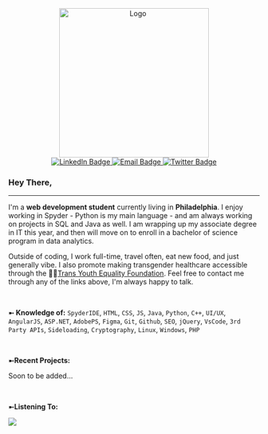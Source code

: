 <div id="header" align="center">
  <img src="https://media.giphy.com/media/v1.Y2lkPTc5MGI3NjExam51aGRwcGV0eXBvOHhlOWZocTVqcmYwajU2MW5oeHVicTg2bDZmciZlcD12MV9pbnRlcm5hbF9naWZfYnlfaWQmY3Q9cw/oNvQAvLqCBhyssXfmb/giphy.gif" width="300" alt="Logo"/>
</div>

<div id="badges" align="center">
  <a href="https://www.linkedin.com/in/colton-fannin">
    <img src="https://img.shields.io/badge/LinkedIn-blue?style=for-the-badge&logo=linkedin&logoColor=white" alt="LinkedIn Badge"/>
  </a>
  <a href="mailto:colton.fannin@outlook.com">
    <img src="https://img.shields.io/badge/Email-red?style=for-the-badge&logo=gmail&logoColor=white" alt="Email Badge"/>
  </a>
  <a href="https://twitter.com/Cole71735681370">
    <img src="https://img.shields.io/badge/Twitter-blue?style=for-the-badge&logo=twitter&logoColor=white" alt="Twitter Badge"/>
  </a>
</div>

<h3>Hey There,</h3>

<hr>

<section>
<p>
  I'm a <b>web development student</b> currently living in <b>Philadelphia</b>. I enjoy working in Spyder - Python is my main language - and am always working on projects in SQL and Java as well. I am wrapping up my associate degree in IT this year, and then will move on to enroll in a bachelor of science program in data analytics.
</p>
<p>
  Outside of coding, I work full-time, travel often, eat new food, and just generally vibe. I also promote making transgender healthcare accessible through the 🏳️‍⚧️<a href="http://www.transyouthequality.org/">Trans Youth Equality Foundation</a>. Feel free to contact me through any of the links above, I'm always happy to talk.
</p>
</section>

<br>
<p>
  ➼<b> Knowledge of:</b> <code>SpyderIDE</code>, <code>HTML</code>, <code>CSS</code>, <code>JS</code>, <code>Java</code>, <code>Python</code>, <code>C++</code>, <code>UI/UX</code>, <code>AngularJS</code>, <code>ASP.NET</code>, <code>AdobePS</code>, <code>Figma</code>, <code>Git</code>, <code>Github</code>, <code>SEO</code>, <code>jQuery</code>, <code>VsCode</code>, <code>3rd Party APIs</code>, <code>Sideloading</code>, <code>Cryptography</code>, <code>Linux</code>, <code>Windows</code>, <code>PHP</code>
</p>

<br>
<p>
  ➼<b>Recent Projects:</b>
  <p>
    Soon to be added...
  </p>
</p>

<br>
<p>
  ➼<b>Listening To:</b>
</p>
<img src="https://spotify-github-profile.vercel.app/api/view.svg?uid=31uqmatvkighk2ytabsz25veomne&redirect=true][https://spotify-github-profile.vercel.app/api/view.svg?uid=31uqmatvkighk2ytabsz25veomne&cover_image=true&theme=natemoo-re&show_offline=false&background_color=121212&interchange=true&bar_color=53b14f&bar_color_cover=false"/>

